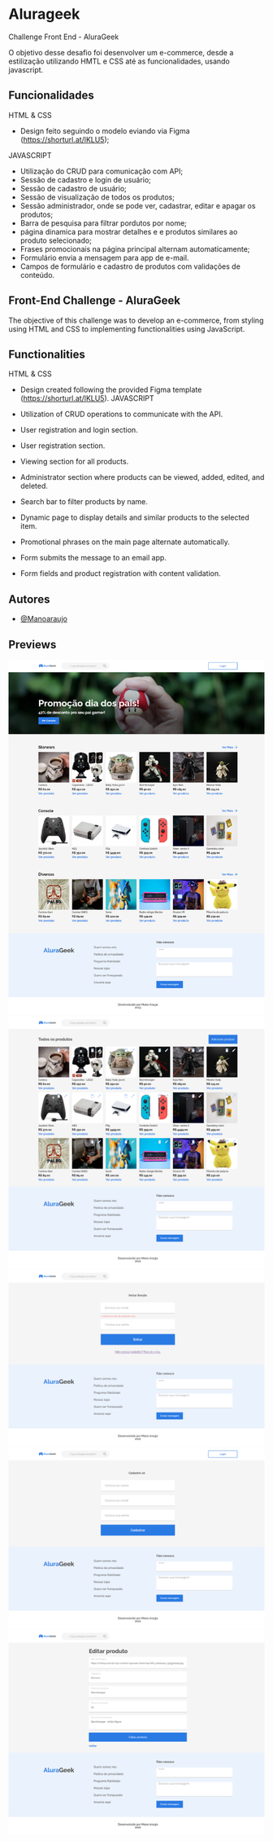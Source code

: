 
# Alurageek

Challenge Front End - AluraGeek

O objetivo desse desafio foi desenvolver um e-commerce, desde a estilização utilizando HMTL e CSS até as funcionalidades, usando javascript.



## Funcionalidades
HTML & CSS

- Design feito seguindo o modelo eviando via Figma (https://shorturl.at/lKLU5);



JAVASCRIPT
- Utilização do CRUD para comunicação com API;
- Sessão de cadastro e login de usuário;
- Sessão de cadastro de usuário;
- Sessão de visualização de todos os produtos;
- Sessão administrador, onde se pode ver, cadastrar, editar e apagar os produtos;
- Barra de pesquisa para filtrar pordutos por nome;
- página dinamica para mostrar detalhes e e produtos similares ao produto selecionado;
- Frases promocionais na página principal alternam automaticamente;
- Formulário envia a mensagem para app de e-mail.
- Campos de formulário e cadastro de produtos com validações de conteúdo.




## Front-End Challenge - AluraGeek

The objective of this challenge was to develop an e-commerce, from styling using HTML and CSS to implementing functionalities using JavaScript.

## Functionalities
HTML & CSS

- Design created following the provided Figma template (https://shorturl.at/lKLU5).
JAVASCRIPT

- Utilization of CRUD operations to communicate with the API.
- User registration and login section.
- User registration section.
- Viewing section for all products.
- Administrator section where products can be viewed, added,  edited, and deleted.
- Search bar to filter products by name.
- Dynamic page to display details and similar products to the selected item.
- Promotional phrases on the main page alternate automatically.
- Form submits the message to an email app.
- Form fields and product registration with content validation.


## Autores

- [@Manoaraujo](https://github.com/Manoaraujo)


## Previews
<img src="https://github.com/Manoaraujo/AluraGeek/blob/main/previews/home.png">
<img src="https://github.com/Manoaraujo/AluraGeek/blob/main/previews/produtos-alurageek.png">
<img src="https://github.com/Manoaraujo/AluraGeek/blob/main/previews/login.png">
<img src="https://github.com/Manoaraujo/AluraGeek/blob/main/previews/reg.png">
<img src="https://github.com/Manoaraujo/AluraGeek/blob/main/previews/edit.png">


